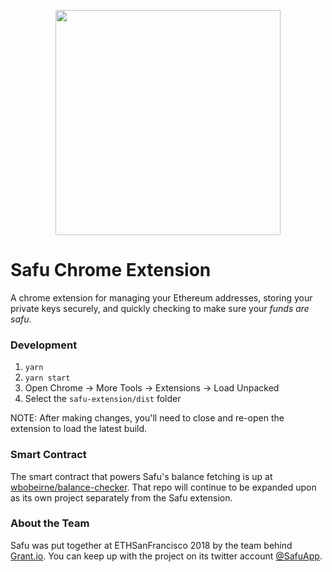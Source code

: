 <p align="center">
<img width="360" src="https://camo.githubusercontent.com/6612ae1794fac2ad986fc46e832ad887088cf8f5/68747470733a2f2f692e696d6775722e636f6d2f6278476b3949462e706e67" alt="" data-canonical-src="https://i.imgur.com/bxGk9IF.png" style="max-width:100%;">
</p>

# Safu Chrome Extension

A chrome extension for managing your Ethereum addresses, storing your private
keys securely, and quickly checking to make sure your _funds are safu_.

### Development
1. `yarn`
2. `yarn start`
3. Open Chrome -> More Tools -> Extensions -> Load Unpacked
4. Select the `safu-extension/dist` folder

NOTE: After making changes, you'll need to close and re-open the extension to load the latest build.

### Smart Contract

The smart contract that powers Safu's balance fetching is up at
[wbobeirne/balance-checker](https://github.com/wbobeirne/balance-checker).
That repo will continue to be expanded upon as its own project separately
from the Safu extension.

### About the Team

Safu was put together at ETHSanFrancisco 2018 by the team behind
[Grant.io](https://grant.io/). You can keep up with the project on its
twitter account [@SafuApp](https://twitter.com/SafuApp).